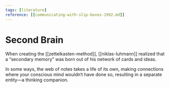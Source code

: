 ```yaml
---
tags: [literature]
reference: [[communicating-with-slip-boxes-1992.md]]
---
```


# Second Brain

When creating the [[zettelkasten-method]], [[niklas-luhmann]] realized that a “secondary memory” was born out of his network of cards and ideas.

In some ways, the web of notes takes a life of its own, making connections where your conscious mind wouldn‘t have done so, resulting in a separate entity—a thinking companion.


